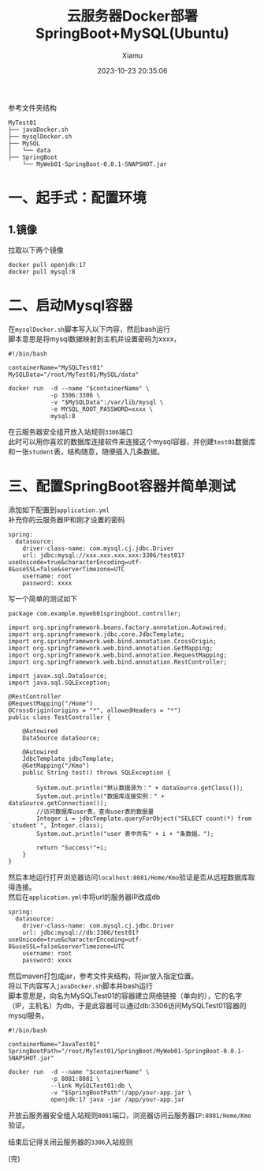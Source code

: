﻿---
layout: post
title: 云服务器Docker部署SpringBoot+MySQL(Ubuntu)
date: 2023-10-23 20:35:06
author: 'Xiamu'
cover: /gallery/defaultCover4.png
thumbnail: /gallery/defaultThumbnail4.png
tags:
- 服务器
- docker
- spring boot
- mysql
categories:
-
  - SpringBoot3
  - Docker

---
参考文件夹结构

```prism language-bash
MyTest01
├── javaDocker.sh
├── mysqlDocker.sh
├── MySQL
│   └── data
├── SpringBoot
    └── MyWeb01-SpringBoot-0.0.1-SNAPSHOT.jar
```

# 一、起手式：配置环境

## 1.镜像

拉取以下两个镜像

```prism language-bash
docker pull openjdk:17
docker pull mysql:8
```

# 二、启动Mysql容器

在`mysqlDocker.sh`脚本写入以下内容，然后bash运行  
脚本意思是将mysql数据映射到主机并设置密码为xxxx，

```prism language-bash
#!/bin/bash

containerName="MySQLTest01"
MySQLData="/root/MyTest01/MySQL/data"

docker run  -d --name "$containerName" \
            -p 3306:3306 \
            -v "$MySQLData":/var/lib/mysql \
            -e MYSQL_ROOT_PASSWORD=xxxx \
            mysql:8
```

在云服务器安全组开放入站规则`3306`端口  
此时可以用你喜欢的数据库连接软件来连接这个mysql容器，并创建`test01`数据库和一张`student`表，结构随意，随便插入几条数据。

# 三、配置SpringBoot容器并简单测试

添加如下配置到`application.yml`  
补充你的云服务器IP和刚才设置的密码

```prism language-yaml
spring:
  datasource:
    driver-class-name: com.mysql.cj.jdbc.Driver
    url: jdbc:mysql://xxx.xxx.xxx.xxx:3306/test01?useUnicode=true&characterEncoding=utf-8&useSSL=false&serverTimezone=UTC
    username: root
    password: xxxx
```

写一个简单的测试如下

```prism language-java
package com.example.myweb01springboot.controller;

import org.springframework.beans.factory.annotation.Autowired;
import org.springframework.jdbc.core.JdbcTemplate;
import org.springframework.web.bind.annotation.CrossOrigin;
import org.springframework.web.bind.annotation.GetMapping;
import org.springframework.web.bind.annotation.RequestMapping;
import org.springframework.web.bind.annotation.RestController;

import javax.sql.DataSource;
import java.sql.SQLException;

@RestController
@RequestMapping("/Home")
@CrossOrigin(origins = "*", allowedHeaders = "*")
public class TestController {
   
    @Autowired
    DataSource dataSource;

    @Autowired
    JdbcTemplate jdbcTemplate;
    @GetMapping("/Kmo")
    public String test() throws SQLException {
   
        System.out.println("默认数据源为：" + dataSource.getClass());
        System.out.println("数据库连接实例：" + dataSource.getConnection());
        //访问数据库user表，查询user表的数据量
        Integer i = jdbcTemplate.queryForObject("SELECT count(*) from `student`", Integer.class);
        System.out.println("user 表中共有" + i + "条数据。");

        return "Success!"+i;
    }
}

```

然后本地运行打开浏览器访问`localhost:8081/Home/Kmo`验证是否从远程数据库取得连接。  
然后在`application.yml`中将url的服务器IP改成db

```prism language-yaml
spring:
  datasource:
    driver-class-name: com.mysql.cj.jdbc.Driver
    url: jdbc:mysql://db:3306/test01?useUnicode=true&characterEncoding=utf-8&useSSL=false&serverTimezone=UTC
    username: root
    password: xxxx
```

然后maven打包成jar，参考文件夹结构，将jar放入指定位置。  
将以下内容写入`javaDocker.sh`脚本并bash运行  
脚本意思是，向名为MySQLTest01的容器建立网络链接（单向的），它的名字（IP，主机名）为db，于是此容器可以通过db:3306访问MySQLTest01容器的mysql服务。

```prism language-bash
#!/bin/bash

containerName="JavaTest01"
SpringBootPath="/root/MyTest01/SpringBoot/MyWeb01-SpringBoot-0.0.1-SNAPSHOT.jar"

docker run  -d --name "$containerName" \
            -p 8081:8081 \
            --link MySQLTest01:db \
            -v "$SpringBootPath":/app/your-app.jar \
            openjdk:17 java -jar /app/your-app.jar

```

开放云服务器安全组入站规则`8081`端口，浏览器访问云服务器`IP:8081/Home/Kmo`验证。

结束后记得关闭云服务器的`3306`入站规则

(完)

